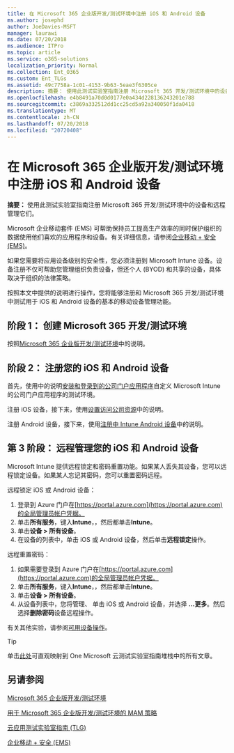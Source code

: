 ```yaml
---
title: 在 Microsoft 365 企业版开发/测试环境中注册 iOS 和 Android 设备
ms.author: josephd
author: JoeDavies-MSFT
manager: laurawi
ms.date: 07/20/2018
ms.audience: ITPro
ms.topic: article
ms.service: o365-solutions
localization_priority: Normal
ms.collection: Ent_O365
ms.custom: Ent_TLGs
ms.assetid: 49c7758a-1c01-4153-9b63-5eae3f6305ce
description: 摘要： 使用此测试实验室指南注册 Microsoft 365 开发/测试环境中的设备和远程管理它们。
ms.openlocfilehash: e4b8491a70d0d0177e0a434d228136243201e788
ms.sourcegitcommit: c3869a332512dd1cc25cd5a92a340050f1da0418
ms.translationtype: MT
ms.contentlocale: zh-CN
ms.lasthandoff: 07/20/2018
ms.locfileid: "20720408"
---
```

# <a name="enroll-ios-and-android-devices-in-your-microsoft-365-enterprise-devtest-environment"></a>在 Microsoft 365 企业版开发/测试环境中注册 iOS 和 Android 设备

 **摘要：** 使用此测试实验室指南注册 Microsoft 365 开发/测试环境中的设备和远程管理它们。
  
Microsoft 企业移动套件 (EMS) 可帮助保持员工提高生产效率的同时保护组织的数据使用他们喜欢的应用程序和设备。有关详细信息，请参阅[企业移动 + 安全 (EMS)](https://www.microsoft.com/cloud-platform/enterprise-mobility-security)。
  
如果您需要将应用设备级别的安全性，您必须注册到 Microsoft Intune 设备。设备注册不仅可帮助您管理组织负责设备，但还个人 (BYOD) 和共享的设备，具体取决于组织的法律策略。
  
按照本文中提供的说明进行操作，您将能够注册和 Microsoft 365 开发/测试环境中测试用于 iOS 和 Android 设备的基本的移动设备管理功能。
  
## <a name="phase-1-create-your-microsoft-365-devtest-environment"></a>阶段 1： 创建 Microsoft 365 开发/测试环境

按照[Microsoft 365 企业版开发/测试环境](the-microsoft-365-enterprise-dev-test-environment.md)中的说明。
  
## <a name="phase-2-enroll-your-ios-and-android-devices"></a>阶段 2： 注册您的 iOS 和 Android 设备

首先，使用中的说明[安装和登录到的公司门户应用程序](https://docs.microsoft.com/intune-user-help/install-and-sign-in-to-the-intune-company-portal-app-ios)自定义 Microsoft Intune 的公司门户应用程序的测试环境。

注册 iOS 设备，接下来，使用[设置访问公司资源](https://docs.microsoft.com/intune-user-help/enroll-your-device-in-intune-ios)中的说明。

注册 Android 设备，接下来，使用[注册中 Intune Android 设备](https://docs.microsoft.com/intune-user-help/enroll-your-device-in-intune-android)中的说明。

## <a name="phase-3-manage-your-ios-and-android-devices-remotely"></a>第 3 阶段： 远程管理您的 iOS 和 Android 设备

Microsoft Intune 提供远程锁定和密码重置功能。如果某人丢失其设备，您可以远程锁定设备。如果某人忘记其密码，您可以重置密码远程。
  
远程锁定 iOS 或 Android 设备：

1. 登录到 Azure 门户在[https://portal.azure.com](https://portal.azure.com)的全局管理员帐户凭据。
2. 单击**所有服务**，键入**Intune**，，然后都单击**Intune**。
3. 单击**设备 > 所有设备**。
4. 在设备的列表中，单击 iOS 或 Android 设备，然后单击**远程锁定**操作。

    
远程重置密码：

1. 如果需要登录到 Azure 门户在[https://portal.azure.com](https://portal.azure.com)的全局管理员帐户凭据。
2. 单击**所有服务**，键入**Intune**，，然后都单击**Intune**。
3. 单击**设备 > 所有设备**。
4. 从设备列表中，您将管理、 单击 iOS 或 Android 设备，并选择 **...更多**。然后选择**删除密码**设备远程操作。

有关其他实验，请参阅[可用设备操作](https://docs.microsoft.com/intune/device-management#available-device-actions)。

    

> [!TIP]
> 单击[此处](http://aka.ms/catlgstack)可直观映射到 One Microsoft 云测试实验室指南堆栈中的所有文章。
  
## <a name="see-also"></a>另请参阅

[Microsoft 365 企业版开发/测试环境](the-microsoft-365-enterprise-dev-test-environment.md)
  
[用于 Microsoft 365 企业版开发/测试环境的 MAM 策略](mam-policies-for-your-microsoft-365-enterprise-dev-test-environment.md)
  
[云应用测试实验室指南 (TLG)](cloud-adoption-test-lab-guides-tlgs.md)

[企业移动 + 安全 (EMS)](https://www.microsoft.com/cloud-platform/enterprise-mobility-security)


